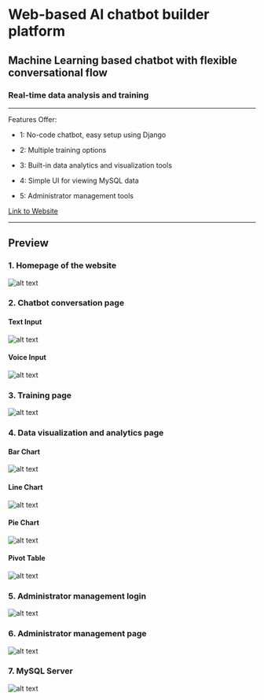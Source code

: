 # **Web-based AI chatbot builder platform**

## Machine Learning based chatbot with flexible conversational flow

### Real-time data analysis and training

---
Features Offer:
* 1: No-code chatbot, easy setup using Django

* 2: Multiple training options

* 3: Built-in data analytics and visualization tools

* 4: Simple UI for viewing MySQL data

* 5: Administrator management tools

[Link to Website](http://simplebot.xtie.net)

[//]: # (Image References)

[image1]: ./README_media/homepage.png "Screenshot of homepage"
[image2]: ./README_media/chatbot-page.png "Screenshot of chatbot conversation"
[image3]: ./README_media/training_page.png "Screenshot of training page"
[image4]: ./README_media/voice_input.png "Screenshot of chatbot conversation with voice input"
[image5]: ./README_media/admin_page1.png "Screenshot of admin login"
[image6]: ./README_media/admin_page2.png "Screenshot of admin page"
[image7]: ./README_media/mysql.PNG "Screenshot of MySQL server"
[image8]: ./README_media/barchart.png "Bar chart of visualization page"
[image9]: ./README_media/linechart.png "Line chart of visualization page"
[image10]: ./README_media/piechart.png "Pie chart of visualization page"
[image11]: ./README_media/pivot_table.png "Pivot Table of visualization page"

---
## Preview

### 1. Homepage of the website
![alt text][image1]

### 2. Chatbot conversation page
#### Text Input
![alt text][image2]
#### Voice Input
![alt text][image4]

### 3. Training page
![alt text][image3]

### 4. Data visualization and analytics page
#### Bar Chart
![alt text][image8]

#### Line Chart
![alt text][image9]

#### Pie Chart
![alt text][image10]

#### Pivot Table
![alt text][image11]

### 5. Administrator management login
![alt text][image5]

### 6. Administrator management page
![alt text][image6]

### 7. MySQL Server
![alt text][image7]
